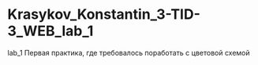 # Krasykov_Konstantin_3-TID-3_WEB_lab_1

lab_1
Первая практика, где требовалось поработать с цветовой схемой
